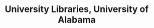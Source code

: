 ---
layout: repo
title: "University Libraries, University of Alabama"
id: 11282
permalink: repos/11282/
---